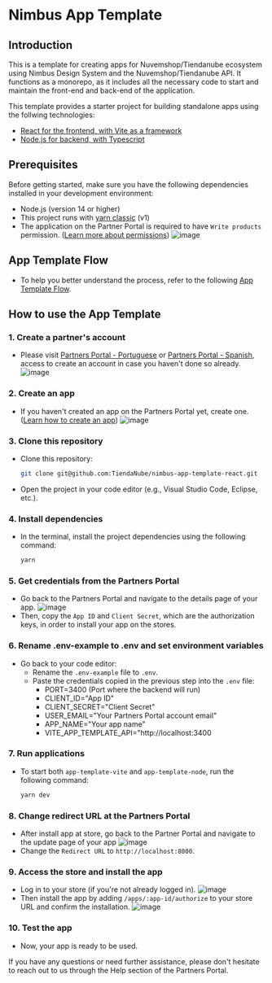 # Nimbus App Template

## Introduction
This is a template for creating apps for Nuvemshop/Tiendanube ecosystem using Nimbus Design System and the Nuvemshop/Tiendanube API. It functions as a monorepo, as it includes all the necessary code to start and maintain the front-end and back-end of the application.

This template provides a starter project for building standalone apps using the follwing technologies:
 - [React for the frontend, with Vite as a framework](https://github.com/TiendaNube/nimbus-app-template-react/blob/main/packages/app-template-vite/README.md)
 - [Node.js for backend, with Typescript](https://github.com/TiendaNube/nimbus-app-template-react/blob/main/packages/app-template-node/README.md)

## Prerequisites
Before getting started, make sure you have the following dependencies installed in your development environment:

- Node.js (version 14 or higher)
- This project runs with <a href="https://classic.yarnpkg.com/lang/en/" target="_blank">yarn classic</a> (v1)
- The application on the Partner Portal is required to have `Write products` permission. (<a href="https://tiendanube.github.io/api-documentation/authentication#scopes" target="_blank">Learn more about permissions</a>)
![image](https://github.com/TiendaNube/nimbus-app-template-react/assets/68255205/9c8095f6-d563-4a70-a8ed-c25905ec99d0)

## App Template Flow
- To help you better understand the process, refer to the following <a href="https://miro.com/app/board/uXjVMGmp9Zs=/?share_link_id=535177540410" target="_blank">App Template Flow</a>.

## How to use the App Template
### 1. Create a partner's account
- Please visit <a href="https://partners.nuvemshop.com.br" target="_blank">Partners Portal - Portuguese</a> or <a href="https://partners.tiendanube.com" target="_blank">Partners Portal - Spanish</a>, access  to create an account in case you haven't done so already.
![image](https://github.com/TiendaNube/nimbus-app-template-react/assets/68255205/30c9ebdb-3758-4e14-8096-47c6a6140517)


### 2. Create an app
- If you haven't created an app on the Partners Portal yet, create one. (<a href="https://atendimento.nuvemshop.com.br/pt_BR/parceiros-tecnologicos/como-fazer-um-aplicativo-para-a-loja-de-aplicativos-nuvemshop">Learn how to create an app</a>)
![image](https://github.com/TiendaNube/nimbus-app-template-react/assets/68255205/e66dff16-f1de-4fcd-a467-78b2d82264b0)


### 3. Clone this repository
- Clone this repository:
  ```bash
  git clone git@github.com:TiendaNube/nimbus-app-template-react.git
  ```
- Open the project in your code editor (e.g., Visual Studio Code, Eclipse, etc.).

### 4. Install dependencies
- In the terminal, install the project dependencies using the following command:
  ```bash
  yarn
  ```
### 5. Get credentials from the Partners Portal
- Go back to the Partners Portal and navigate to the details page of your app.
![image](https://github.com/TiendaNube/nimbus-app-template-react/assets/68255205/1b383cb7-5b0d-4fe7-9303-6311df268f38)
- Then, copy the `App ID` and `Client Secret`, which are the authorization keys, in order to install your app on the stores.


### 6. Rename .env-example to .env and set environment variables
- Go back to your code editor:
  - Rename the `.env-example` file to `.env`.
  - Paste the credentials copied in the previous step into the `.env` file:
    - PORT=3400 (Port where the backend will run)
    - CLIENT_ID="App ID"
    - CLIENT_SECRET="Client Secret"
    - USER_EMAIL="Your Partners Portal account email"
    - APP_NAME="Your app name"
    - VITE_APP_TEMPLATE_API="http://localhost:3400

### 7. Run applications
- To start both `app-template-vite` and `app-template-node`, run the following command:
  ```bash
  yarn dev
  ```

### 8. Change redirect URL at the Partners Portal
- After install app at store, go back to the Partner Portal and navigate to the update page of your app
![image](https://github.com/TiendaNube/nimbus-app-template-react/assets/68255205/b8e35f20-bb52-4067-9b79-3757b77a0d9c)
- Change the `Redirect URL` to `http://localhost:8000`.

### 9. Access the store and install the app
- Log in to your store (if you're not already logged in).
![image](https://github.com/TiendaNube/nimbus-app-template-react/assets/68255205/0cbee613-bfb0-40f1-82c1-df34ceed2e6c)
- Then install the app by adding `/apps/:app-id/authorize` to your store URL and confirm the installation.
![image](https://github.com/TiendaNube/nimbus-app-template-react/assets/68255205/48b6ad4c-b4da-4b3d-ac2f-6c7dc5732d5b)


### 10. Test the app
- Now, your app is ready to be used.

If you have any questions or need further assistance, please don't hesitate to reach out to us through the Help section of the Partners Portal.
